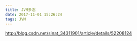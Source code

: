 ```yaml
---
title: JVM多态
date: 2017-11-01 15:26:24
tags: JVM
---
```



http://blog.csdn.net/sinat_34311901/article/details/52208124
